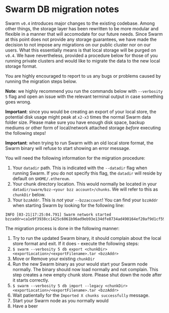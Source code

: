 Swarm DB migration notes
=========================
Swarm `v0.4` introduces major changes to the existing codebase. Among other things, the storage layer has been rewritten to be more modular and flexible
in a manner that will accomodate for our future needs. Since Swarm at this point does not provide any storage guarantees, we have made the decision to not impose any migrations on our public cluster nor on our users. What this essentially means is that local storage will be purged on `v0.4`. We have nevertheless, provided a procedure below for those of you running private clusters and would like to migrate the data to the new local storage format.

You are highly encouraged to report to us any bugs or problems caused by running the migration steps below.

**Note**: we highly recommend you run the commands below with `--verbosity 5` flag and open an issue with the relevant terminal output in case something goes wrong.

**Important**: since you would be creating an export of your local store, the potential disk usage might peak at `x2-x3` times the normal Swarm data folder size. Please make sure you have enough disk space, backup mediums or other form of local/network attached storage _before_ executing the following steps!

**Important**: when trying to run Swarm with an old local store format, the Swarm binary will refuse to start showing an error message.

You will need the following information for the migration procedure:
1. Your `datadir` path. This is indicated with the `--datadir` flag when running Swarm. If you do not specify this flag, the `datadir` will reside by default on `$HOME/.ethereum`.
2. Your chunk directory location. This would normally be located in your `datadir/swarm/bzz-<your bzz account>/chunks`. We will refer to this as `chunkDir` below.
3. Your `bzzAddr`. This is _not_ your `--bzzaccount`! You can find your `bzzAddr` when starting Swarm by looking for the following line:
```
INFO [03-21|17:25:04.791] Swarm network started                    bzzaddr=ca1e9f3938cc1425c6061b96ad9eb93e134dfe8734ad490164ef20af9d1cf59c
```

The migration process is done in the following manner:
1. Try to run the updated Swarm binary, it should complain about the local store format and exit. If it does - execute the following steps:
2. `$ swarm --verbosity 5 db export <chunkDir> <exportLocation>/<exportFilename>.tar <bzzAddr>`
3. Move or Remove your existing `chunkDir`
4. Run the new Swarm binary as your would start your Swarm node normally. The binary should now load normally and not complain. This step creates a new empty chunk store. Please shut down the node after it starts correctly.
5. `$ swarm --verbosity 5 db import --legacy <chunkDir> <exportLocation>/<exportFilename>.tar <bzzAddr>`
6. Wait patientally for the `Imported X chunks successfully` message.
7. Start your Swarm node as you normally would
8. Have a beer

